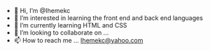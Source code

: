 - 👋 Hi, I’m @Ihemekc
- 👀 I’m interested in learning the front end and back end languages 
- 🌱 I’m currently learning HTML and CSS
- 💞️ I’m looking to collaborate on ...
- 📫 How to reach me ... Ihemekc@yahoo.com

<!---
Ihemekc/Ihemekc is a ✨ special ✨ repository because its `README.md` (this file) appears on your GitHub profile.
You can click the Preview link to take a look at your changes.
--->
